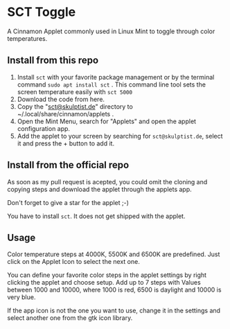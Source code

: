 # SCT Toggle 

A Cinnamon Applet commonly used in Linux Mint to toggle through color temperatures.

## Install from this repo
1. Install `sct` with your favorite package management or by the terminal command `sudo apt install sct` . This command line tool 
sets the screen temperature easily with `sct 5000`
1. Download the code from here.
1. Copy the "sct@skulptist.de" directory to ~/.local/share/cinnamon/applets .
1. Open the Mint Menu, search for "Applets" and open the applet configuration app.
1. Add the applet to your screen by searching for `sct@skulptist.de`, select it and press the + button to add it.

## Install from the official repo
As soon as my pull request is acepted, you could omit the cloning and copying steps and download the applet through the applets app.

Don't forget to give a star for the applet ;-)

You have to install `sct`. It does not get shipped with the applet.

## Usage
Color temperature steps at 4000K, 5500K and 6500K are predefined. Just click on the Applet Icon to 
select the next one. 

You can define your favorite color steps in the applet settings by right clicking the applet and
choose setup. Add up to 7 steps with Values between 1000 and 10000, where 1000 is red, 6500 is daylight
and 10000 is very blue.

If the app icon is not the one you want to use, change it in the settings and select another one from the
gtk icon library.